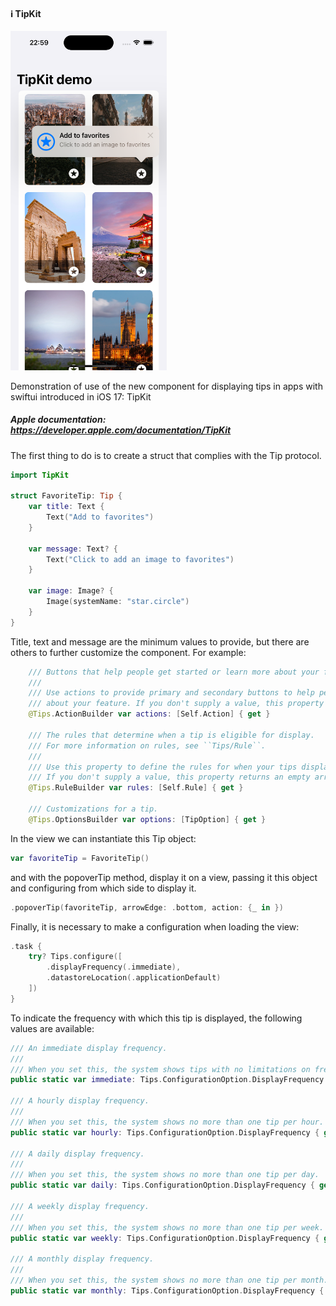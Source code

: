 #### ℹ️ TipKit
<img width=250 src="Assets/example.png">
<br>

Demonstration of use of the new component for displaying tips in apps with swiftui introduced in iOS 17: TipKit

##### Apple documentation: <a>https://developer.apple.com/documentation/TipKit</a>


The first thing to do is to create a struct that complies with the Tip protocol.

```Swift
import TipKit

struct FavoriteTip: Tip {
    var title: Text {
        Text("Add to favorites")
    }

    var message: Text? {
        Text("Click to add an image to favorites")
    }

    var image: Image? {
        Image(systemName: "star.circle")
    }
}
``````

Title, text and message are the minimum values to provide, but there are others to further customize the component. For example:

```Swift
    /// Buttons that help people get started or learn more about your feature.
    ///
    /// Use actions to provide primary and secondary buttons to help people get started or learn more
    /// about your feature. If you don't supply a value, this property returns an empty array of type `Action`.
    @Tips.ActionBuilder var actions: [Self.Action] { get }

    /// The rules that determine when a tip is eligible for display.
    /// For more information on rules, see ``Tips/Rule``.
    ///
    /// Use this property to define the rules for when your tips display.
    /// If you don't supply a value, this property returns an empty array of type `Rule`.
    @Tips.RuleBuilder var rules: [Self.Rule] { get }

    /// Customizations for a tip.
    @Tips.OptionsBuilder var options: [TipOption] { get }
```

In the view we can instantiate this Tip object:

```Swift
var favoriteTip = FavoriteTip()
``````

and with the popoverTip method, display it on a view, passing it this object and configuring from which side to display it.

```Swift
.popoverTip(favoriteTip, arrowEdge: .bottom, action: {_ in })
```

Finally, it is necessary to make a configuration when loading the view:

```Swift
.task {
    try? Tips.configure([
        .displayFrequency(.immediate),
        .datastoreLocation(.applicationDefault)
    ])
}
``````

To indicate the frequency with which this tip is displayed, the following values are available:

```Swift
/// An immediate display frequency.
///
/// When you set this, the system shows tips with no limitations on frequency.
public static var immediate: Tips.ConfigurationOption.DisplayFrequency { get }

/// A hourly display frequency.
///
/// When you set this, the system shows no more than one tip per hour.
public static var hourly: Tips.ConfigurationOption.DisplayFrequency { get }

/// A daily display frequency.
///
/// When you set this, the system shows no more than one tip per day.
public static var daily: Tips.ConfigurationOption.DisplayFrequency { get }

/// A weekly display frequency.
///
/// When you set this, the system shows no more than one tip per week.
public static var weekly: Tips.ConfigurationOption.DisplayFrequency { get }

/// A monthly display frequency.
///
/// When you set this, the system shows no more than one tip per month.
public static var monthly: Tips.ConfigurationOption.DisplayFrequency { get }
``````
